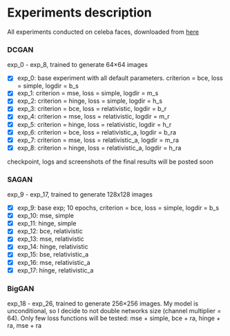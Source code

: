 # Experiments description

All experiments conducted on celeba faces, downloaded from 
[here](https://drive.google.com/drive/folders/0B7EVK8r0v71pTUZsaXdaSnZBZzg)

### DCGAN
exp_0 - exp_8, trained to generate 64×64 images

- [x] exp_0: base experiment with all default parameters. 
criterion = bce, loss = simple, logdir = b_s
- [x] exp_1: criterion = mse, loss = simple, logdir = m_s
- [x] exp_2: criterion = hinge, loss = simple, logdir = h_s
- [x] exp_3: criterion = bce, loss = relativistic, logdir = b_r
- [x] exp_4: criterion = mse, loss = relativistic, logdir = m_r
- [x] exp_5: criterion = hinge, loss = relativistic, logdir = h_r
- [x] exp_6: criterion = bce, loss = relativistic_a, logdir = b_ra
- [x] exp_7: criterion = mse, loss = relativistic_a, logdir = m_ra
- [x] exp_8: criterion = hinge, loss = relativistic_a, logdir = h_ra

checkpoint, logs and screenshots of the final results will be posted soon

### SAGAN
exp_9 - exp_17, trained to generate 128x128 images

- [x] exp_9: base exp; 10 epochs, criterion = bce, loss = simple, logdir = b_s
- [x] exp_10: mse, simple
- [x] exp_11: hinge, simple
- [x] exp_12: bce, relativistic
- [x] exp_13: mse, relativistic
- [x] exp_14: hinge, relativistic
- [x] exp_15: bse, relativistic_a
- [x] exp_16: mse, relativistic_a
- [x] exp_17: hinge, relativistic_a

### BigGAN
exp_18 - exp_26, trained to generate 256×256 images.
My model is unconditional, so I decide to not double networks size (channel multiplier = 64).
Only few loss functions will be tested: mse + simple, bce + ra, hinge + ra, mse + ra
